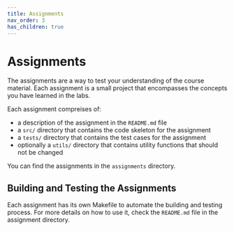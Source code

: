 ```yaml
---
title: Assignments
nav_order: 3
has_children: true
---
```


# Assignments

The assignments are a way to test your understanding of the course material.
Each assignment is a small project that encompasses the concepts you have learned in the labs.

Each assignment compreises of:

- a description of the assignment in the `README.md` file
- a `src/` directory that contains the code skeleton for the assignment
- a `tests/` directory that contains the test cases for the assignment
- optionally a `utils/` directory that contains utility functions that should not be changed

You can find the assignments in the `assignments` directory.

## Building and Testing the Assignments

Each assignment has its own Makefile to automate the building and testing process.
For more details on how to use it, check the `README.md` file in the assignment directory.
